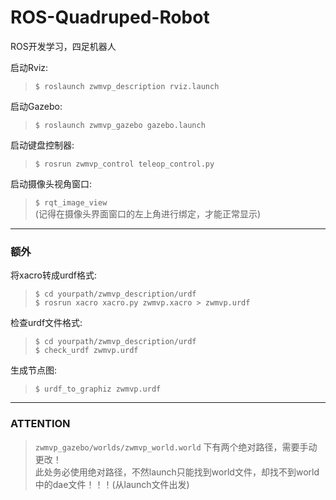 # ROS-Quadruped-Robot
ROS开发学习，四足机器人

  
启动Rviz:  
>
>    `$ roslaunch zwmvp_description rviz.launch`
>
启动Gazebo:  
>
>    `$ roslaunch zwmvp_gazebo gazebo.launch`
>
启动键盘控制器:  
>
>    `$ rosrun zwmvp_control teleop_control.py`
>
启动摄像头视角窗口:  
>
>    `$ rqt_image_view`    
>(记得在摄像头界面窗口的左上角进行绑定，才能正常显示)

---
### 额外
将xacro转成urdf格式:
>
>    `$ cd yourpath/zwmvp_description/urdf`    
>    `$ rosrun xacro xacro.py zwmvp.xacro > zwmvp.urdf`    
>

检查urdf文件格式:
>
>    `$ cd yourpath/zwmvp_description/urdf`    
>    `$ check_urdf zwmvp.urdf`    
>

生成节点图:
>
>    `$ urdf_to_graphiz zwmvp.urdf`    
>

---  
  
### ATTENTION
> `zwmvp_gazebo/worlds/zwmvp_world.world`  下有两个绝对路径，需要手动更改！    
> 此处务必使用绝对路径，不然launch只能找到world文件，却找不到world中的dae文件！！！(从launch文件出发)    
